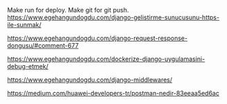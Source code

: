 Make run for deploy.
Make git for git push.
https://www.egehangundogdu.com/django-gelistirme-sunucusunu-https-ile-sunmak/

https://www.egehangundogdu.com/django-request-response-dongusu/#comment-677

https://www.egehangundogdu.com/dockerize-django-uygulamasini-debug-etmek/

https://www.egehangundogdu.com/django-middlewares/

https://medium.com/huawei-developers-tr/postman-nedir-83eeaa5ed6ac
